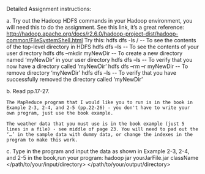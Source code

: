 Detailed Assignment instructions:

a. Try out the Hadoop HDFS commands in your Hadoop environment, you will need this to do the assignment. 
    See this link, it’s a great reference: 
    http://hadoop.apache.org/docs/r2.6.0/hadoop-project-dist/hadoop-common/FileSystemShell.html
    Try this:
		hdfs dfs -ls /                            -- To see the contents of the top-level directory in HDFS
        hdfs dfs –ls                             -- To see the contents of your user directory
        hdfs dfs –mkdir myNewDir     -- To create a new directory named ‘myNewDir’ in your user directory
        hdfs dfs –ls                             -- To verify that you now have a directory called ‘myNewDir’
        hdfs dfs –rm –r myNewDir     -- To remove directory ‘myNewDir’
		hdfs dfs –ls                             -- To verify that you have successfully removed the directory called ‘myNewDir’

b. Read pp.17-27. 
    
    The MapReduce program that I would like you to run is in the book in Example 2-3, 2-4, and 2-5 (pp.22-26) - you don't have to write your own program, just use the book example. 

    The weather data that you must use is in the book example (just 5 lines in a file) - see middle of page 23. You will need to pad out the ‘…’ in the sample data with dummy data, or change the indexes in the program to make this work.

c. Type in the program and input the data as shown in Example 2-3, 2-4, and 2-5 in the book,run your program:
    hadoop jar yourJarFile.jar className </path/to/your/input/directory> </path/to/your/output/directory>

